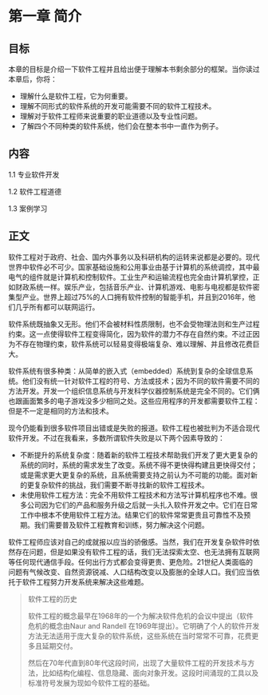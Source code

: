 # 第一章 简介

## 目标

本章的目标是介绍一下软件工程并且给出便于理解本书剩余部分的框架。当你读过本章后，你将：

* 理解什么是软件工程，它为何重要。
* 理解不同形式的软件系统的开发可能需要不同的软件工程技术。
* 理解对于软件工程师来说重要的职业道德以及专业性问题。
* 了解四个不同种类的软件系统，他们会在整本书中一直作为例子。

## 内容

1.1 专业软件开发

1.2 软件工程道德

1.3 案例学习

## 正文

软件工程对于政府、社会、国内外事务以及科研机构的运转来说都是必要的。现代世界中软件必不可少。国家基础设施和公用事业由基于计算机的系统调控，其中最电气的组件就是计算机和控制软件。工业生产和运输流程也完全由计算机掌控，正如财政系统一样。娱乐产业，包括音乐产业、计算机游戏、电影与电视都是软件密集型产业。世界上超过75%的人口拥有软件控制的智能手机，并且到2016年，他们几乎所有都可以联网运行。

软件系统既抽象又无形。他们不会被材料性质限制，也不会受物理法则和生产过程约束。这一点使得软件工程变得简化，因为软件的潜力不存在自然约束。不过正因为不存在物理约束，软件系统可以轻易变得极端复杂、难以理解、并且修改花费巨大。

软件系统有很多种类：从简单的嵌入式（embedded）系统到复杂的全球信息系统。他们没有统一针对软件工程的符号、方法或技术；因为不同的软件需要不同的方法开发。开发一个组织信息系统与开发科学仪器控制系统是完全不同的。它们俩也跟画面繁多的电子游戏没多少相同之处。这些应用程序的开发都需要软件工程：但是不一定是相同的方法和技术。

现今仍能看到很多软件项目出错或是失败的报道。软件工程也被批判为不适合现代软件开发。不过在我看来，多数所谓软件失败是以下两个因素导致的：

* 不断提升的系统复杂度：随着新的软件工程技术帮助我们开发了更大更复杂的系统的同时，系统的需求发生了改变。系统不得不更快得构建且更快得交付；或是需求更大更复杂的系统，且系统需要支持之前认为不可能的功能。面对新的更复杂软件的挑战，我们需要不断寻找新的软件工程技术。
* 未使用软件工程方法：完全不用软件工程技术和方法写计算机程序也不难。很多公司因为它们的产品和服务升级之后就一头扎入软件开发之中。它们在日常工作中根本不使用软件工程方法。结果它们的软件常常更贵且可靠性不及预期。我们需要普及软件工程教育和训练，努力解决这个问题。

软件工程师应该对自己的成就报以应当的骄傲感。当然，我们在开发复杂软件时依然存在问题，但是如果没有软件工程的话，我们无法探索太空、也无法拥有互联网等任何现代通信手段。任何出行方式都会变得更贵、更危险。21世纪人类面临的问题有气候改变、自然资源锐减、人口结构改变以及膨胀的全球人口。我们应当依托于软件工程努力开发系统来解决这些难题。

> 软件工程的历史
>
> 软件工程的概念最早在1968年的一个为解决软件危机的会议中提出（软件危机的概念由Naur and Randell 在1969年提出）。它明确了个人的软件开发方法无法适用于庞大复杂的软件系统，这些系统在当时常常不可靠，花费更多且延期交付。
>
> 然后在70年代直到80年代这段时间，出现了大量软件工程的开发技术与方法，比如结构化编程、信息隐藏、面向对象开发。这段时间涌现的工具以及标准符号发展为现如今软件工程的基础。
